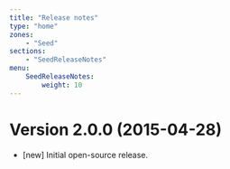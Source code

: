```yaml
---
title: "Release notes"
type: "home"
zones:
    - "Seed"
sections:
    - "SeedReleaseNotes"
menu:
    SeedReleaseNotes:
        weight: 10
---
```


# Version 2.0.0 (2015-04-28)

* [new] Initial open-source release.

